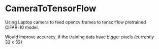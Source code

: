 # CameraToTensorFlow
Using Laptop camera to feed opencv frames to tensorflow pretrained CIFAR-10 model.

Would improve accuracy, if the training data have bigger pixels (currently 32 x 32)

